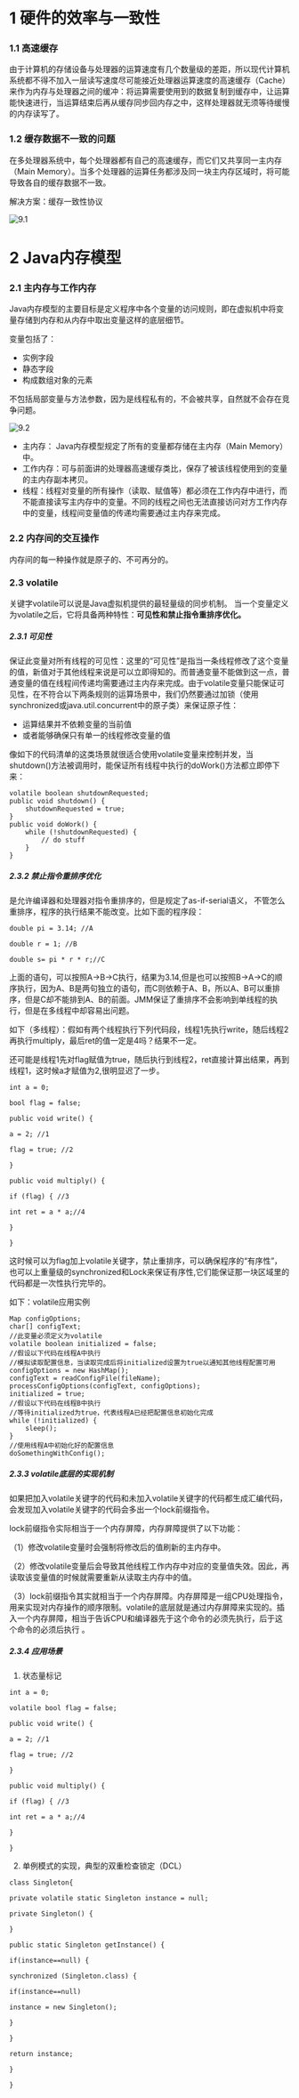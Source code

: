 # 1 硬件的效率与一致性

### 1.1 高速缓存

由于计算机的存储设备与处理器的运算速度有几个数量级的差距，所以现代计算机系统都不得不加入一层读写速度尽可能接近处理器运算速度的高速缓存（Cache）来作为内存与处理器之间的缓冲：将运算需要使用到的数据复制到缓存中，让运算能快速进行，当运算结束后再从缓存同步回内存之中，这样处理器就无须等待缓慢的内存读写了。  



### 1.2 缓存数据不一致的问题

在多处理器系统中，每个处理器都有自己的高速缓存，而它们又共享同一主内存（Main Memory）。当多个处理器的运算任务都涉及同一块主内存区域时，将可能导致各自的缓存数据不一致。

解决方案：缓存一致性协议

 ![9.1](./assets/9.1.jpg)



# 2 Java内存模型

### 2.1 主内存与工作内存

Java内存模型的主要目标是定义程序中各个变量的访问规则，即在虚拟机中将变量存储到内存和从内存中取出变量这样的底层细节。

变量包括了：

- 实例字段
- 静态字段
- 构成数组对象的元素

不包括局部变量与方法参数，因为是线程私有的，不会被共享，自然就不会存在竞争问题。 



![9.2](./assets/9.2.jpg)

- 主内存： Java内存模型规定了所有的变量都存储在主内存（Main Memory）中。
- 工作内存：可与前面讲的处理器高速缓存类比，保存了被该线程使用到的变量的主内存副本拷贝。
- 线程：线程对变量的所有操作（读取、赋值等）都必须在工作内存中进行，而不能直接读写主内存中的变量。不同的线程之间也无法直接访问对方工作内存中的变量，线程间变量值的传递均需要通过主内存来完成。





### 2.2 内存间的交互操作

内存间的每一种操作就是原子的、不可再分的。



### 2.3 volatile

关键字volatile可以说是Java虚拟机提供的最轻量级的同步机制。 当一个变量定义为volatile之后，它将具备两种特性：**可见性和禁止指令重排序优化。**

##### 2.3.1 可见性

保证此变量对所有线程的可见性：这里的“可见性”是指当一条线程修改了这个变量的值，新值对于其他线程来说是可以立即得知的。而普通变量不能做到这一点，普通变量的值在线程间传递均需要通过主内存来完成。由于volatile变量只能保证可见性，在不符合以下两条规则的运算场景中，我们仍然要通过加锁（使用synchronized或java.util.concurrent中的原子类）来保证原子性：

- 运算结果并不依赖变量的当前值
- 或者能够确保只有单一的线程修改变量的值

像如下的代码清单的这类场景就很适合使用volatile变量来控制并发，当shutdown()方法被调用时，能保证所有线程中执行的doWork()方法都立即停下来：

```
volatile boolean shutdownRequested;
public void shutdown() {
    shutdownRequested = true;
}
public void doWork() {
    while (!shutdownRequested) {
        // do stuff
    }
}
```



##### **2.3.2 禁止指令重排序优化**

是允许编译器和处理器对指令重排序的，但是规定了as-if-serial语义， 不管怎么重排序，程序的执行结果不能改变。比如下面的程序段：

```
double pi = 3.14; //A

double r = 1; //B

double s= pi * r * r;//C
```

上面的语句，可以按照A->B->C执行，结果为3.14,但是也可以按照B->A->C的顺序执行，因为A、B是两句独立的语句，而C则依赖于A、B，所以A、B可以重排序，但是C却不能排到A、B的前面。JMM保证了重排序不会影响到单线程的执行，但是在多线程中却容易出问题。

如下（多线程）：假如有两个线程执行下列代码段，线程1先执行write，随后线程2再执行multiply，最后ret的值一定是4吗？结果不一定。

还可能是线程1先对flag赋值为true，随后执行到线程2，ret直接计算出结果，再到线程1，这时候a才赋值为2,很明显迟了一步。 

```
int a = 0;

bool flag = false;

public void write() {

a = 2; //1

flag = true; //2

}

public void multiply() {

if (flag) { //3

int ret = a * a;//4

}

}
```

这时候可以为flag加上volatile关键字，禁止重排序，可以确保程序的“有序性”，也可以上重量级的synchronized和Lock来保证有序性,它们能保证那一块区域里的代码都是一次性执行完毕的。 



如下：volatile应用实例

```
Map configOptions;
char[] configText;
//此变量必须定义为volatile
volatile boolean initialized = false;
//假设以下代码在线程A中执行
//模拟读取配置信息，当读取完成后将initialized设置为true以通知其他线程配置可用
configOptions = new HashMap();
configText = readConfigFile(fileName);
processConfigOptions(configText, configOptions);
initialized = true;
//假设以下代码在线程B中执行
//等待initialized为true，代表线程A已经把配置信息初始化完成
while (!initialized) {
    sleep();
}
//使用线程A中初始化好的配置信息
doSomethingWithConfig();

```





##### 2.3.3 volatile底层的实现机制 

如果把加入volatile关键字的代码和未加入volatile关键字的代码都生成汇编代码，会发现加入volatile关键字的代码会多出一个lock前缀指令。

lock前缀指令实际相当于一个内存屏障，内存屏障提供了以下功能：

（1）修改volatile变量时会强制将修改后的值刷新的主内存中。    

（2）修改volatile变量后会导致其他线程工作内存中对应的变量值失效。因此，再读取该变量值的时候就需要重新从读取主内存中的值。   

（3）lock前缀指令其实就相当于一个内存屏障。内存屏障是一组CPU处理指令，用来实现对内存操作的顺序限制。volatile的底层就是通过内存屏障来实现的。插入一个内存屏障，相当于告诉CPU和编译器先于这个命令的必须先执行，后于这个命令的必须后执行 。



##### 2.3.4 应用场景

1. 状态量标记

```
int a = 0;

volatile bool flag = false;

public void write() {

a = 2; //1

flag = true; //2

}

public void multiply() {

if (flag) { //3

int ret = a * a;//4

}

}
```



2. 单例模式的实现，典型的双重检查锁定（DCL） 

```
class Singleton{

private volatile static Singleton instance = null;

private Singleton() {

}

public static Singleton getInstance() {

if(instance==null) {

synchronized (Singleton.class) {

if(instance==null)

instance = new Singleton();

}

}

return instance;

}

}
```

